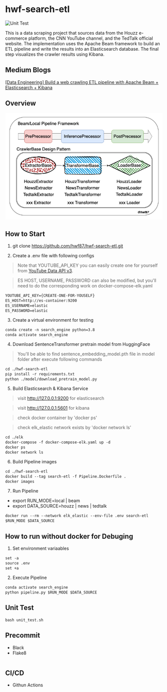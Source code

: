 # hwf-search-etl
![Unit Test](https://github.com/hwf87/hwf-search-etl/actions/workflows/github-actions.yml/badge.svg?event=push)

This is a data scraping project that sources data from the Houzz e-commerce platform, the CNN YouTube channel, and the TedTalk official website. The implementation uses the Apache Beam framework to build an ETL pipeline and write the results into an Elasticsearch database. The final step visualizes the crawler results using Kibana.

## Medium Blogs
[[Data Engineering] Build a web crawling ETL pipeline with Apache Beam + Elasticsearch + Kibana](https://jackyfu1995.medium.com)

## Overview
![plot](./images/app_arch.png)

## How to Start
1. git clone https://github.com/hwf87/hwf-search-etl.git

2. Create a .env file with following configs
> Note that YOUTUBE_API_KEY you can easily create one for yourself from [YouTube Data API v3](https://console.cloud.google.com/apis/library/youtube.googleapis.com).

> ES HOST, USERNAME, PASSWORD can also be modified, but you'll need to do the corresponding work on docker-compose-elk.yaml 
```
YOUTUBE_API_KEY={CREATE-ONE-FOR-YOUSELF}
ES_HOST=http://es-container:9200
ES_USERNAME=elastic
ES_PASSWORD=elastic
```

3. Create a virtual environment for testing 
```
conda create -n search_engine python=3.8
conda activate search_engine
```

4. Download SentenceTransformer pretrain model from HuggingFace
> You'll be able to find sentence_embedding_model.pth file in model folder after execute following commands
```
cd ./hwf-search-etl
pip install -r requirements.txt
python ./model/download_pretrain_model.py
```

5. Build Elasticsearch & Kibana Service
> visit http://127.0.0.1:9200 for elasticsearch

> visit http://127.0.0.1:5601 for kibana

> check docker container by 'docker ps'

> check elk_elastic network exists by 'docker network ls'
```
cd ./elk 
docker-compose -f docker-compose-elk.yaml up -d
docker ps
docker network ls
```

6. Build Pipeline images
```
cd ./hwf-search-etl
docker build --tag search-etl -f Pipeline.Dockerfile .
docker images
```

7. Run Pipeline
- export RUN_MODE=local | beam
- export DATA_SOURCE=houzz | news | tedtalk
```
docker run --rm --network elk_elastic --env-file .env search-etl $RUN_MODE $DATA_SOURCE
```

## How to run without docker for Debuging
1. Set environment variaables
```
set -a
source .env
set +a
```
2. Execute Pipeline
```
conda activate search_engine
python pipeline.py $RUN_MODE $DATA_SOURCE
```

## Unit Test
```
bash unit_test.sh
```

## Precommit
- Black
- Flake8
```
```

## CI/CD
- Githun Actions
```
```